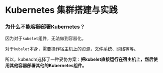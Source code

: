 # Kubernetes 集群搭建与实践


### 为什么不能容器部署Kubernetes？

因为对于`kubelet`组件，无法做到容器化。

对于`kubelet`本身，需要操作宿主机上的资源，文件系统、网络等等。

所以，kubeadm选择了一种妥协方案：**把kubelet直接运行在宿主机上，然后使用其他容器部署其他的Kubernetes组件。**

